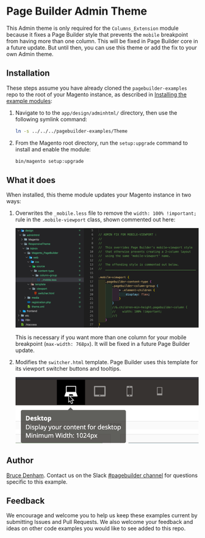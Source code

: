 # Page Builder Admin Theme

This Admin theme is only required for the `Columns_Extension` module because it fixes a Page Builder style that prevents the `mobile` breakpoint from having more than one column. This will be fixed in Page Builder core in a future update. But until then, you can use this theme or add the fix to your own Admin theme.

## Installation

These steps assume you have already cloned the `pagebuilder-examples` repo to the root of your Magento instance, as described in [Installing the example modules](../../README.md):

1. Navigate to to the `app/design/adminhtml/` directory, then use the following symlink command:

    ```bash
    ln -s ../../../pagebuilder-examples/Theme
    ```

1. From the Magento root directory, run the `setup:upgrade` command to install and enable the module:

   ```bash
   bin/magento setup:upgrade
   ```

## What it does

When installed, this theme module updates your Magento instance in two ways:

1. Overwrites the `_mobile.less` file to remove the `width: 100% !important;` rule in the `.mobile-viewport` class, shown commented out here:

    ![CSS Fix for .mobile-viewport](responsive-admin-theme.png)

    This is necessary if you want more than one column for your mobile breakpoint (`max-width: 768px`). It will be fixed in a future Page Builder update.

1. Modifies the `switcher.html` template. Page Builder uses this template for its viewport switcher buttons and tooltips.

    ![Viewport template update](viewport-templates.png)

## Author

[Bruce Denham](https://github.com/bdenham). Contact us on the Slack [#pagebuilder channel](https://slack.com/app_redirect?channel=pagebuilder) for questions specific to this example.

## Feedback

We encourage and welcome you to help us keep these examples current by submitting Issues and Pull Requests. We also welcome your feedback and ideas on other code examples you would like to see added to this repo.
